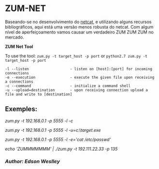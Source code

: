 # ZUM-NET
Baseando-se no desenvolvimento do [netcat](https://www.varonis.com/pt-br/blog/netcat-commands), e utilizando alguns recursos bibliográficos, aqui está uma versão menos robusta do netcat. Com algum nível de aperfeiçoamento vamos causar um verdadeiro ZUM ZUM ZUM no mercado.

**ZUM Net Tool**

To use the tool: `zum.py -t target_host -p port` 
or
`python2.7 zum.py -t target_host -p port`

```
-l --listen                   - listen on [host]:[port] for incoming connections
-e --execution                - execute the given file upon receiving a connections
-c --command                  - initialize a command shell
-u --upload=destination       - upon receiving connection upload a file and write to [destination]
```

## Exemples: 
<p><em>zum.py -t 192.168.0.1 -p 5555 -l -c </p></em>
<p><em>zum.py -t 192.168.0.1 -p 5555 -l -u=c:\target.exe</p></em>
<p><em>zum.py -t 192.168.0.1 -p 5555 -l -e='cat /etc/passwd'</p></em>
<p><em>echo 'ZUMMMMMMM' | ./zum.py -t 192.111.22.33 -p 135</p></em>

### <em>Author: Edson Weslley</em>
